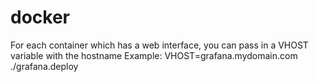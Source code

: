 # docker

For each container which has a web interface, you can pass in a VHOST variable with the hostname
Example: VHOST=grafana.mydomain.com ./grafana.deploy
